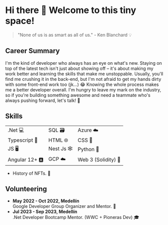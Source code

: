 # Hi there 👋 Welcome to this tiny space!
> "None of us is as smart as all of us." - Ken Blanchard 💡

<!--
**appitoriadev/appitoriadev** is a ✨ _special_ ✨ repository because its `README.md` (this file) appears on your GitHub profile.

Here are some ideas to get you started:

- 🔭 I’m currently working on ...
- 🌱 I’m currently learning ...
- 👯 I’m looking to collaborate on ...
- 🤔 I’m looking for help with ...
- 💬 Ask me about ...
- 📫 How to reach me: ...
- 😄 Pronouns: ...
- ⚡ Fun fact: ...
-->

## Career Summary

I'm the kind of developer who always has an eye on what's new. Staying on top of the latest tech isn't just about showing off – it's about making my work better and learning the skills that make me unstoppable. 
Usually, you'll find me crushing it in the back-end, but I'm not afraid to get my hands dirty with some front-end work too (jk...) 😂 Knowing the whole process makes me a better developer overall. 
I'm hungry to leave my mark on the industry, so if you're building something awesome and need a teammate who's always pushing forward, let's talk! 🚀

## Skills

<div align="center">
<table>
  <tr>
    <td>.Net 💻</td>
    <td>SQL 🗃️</td>
    <td>Azure ☁️</td>
  </tr>
  <tr>
    <td>Typescript 📜</td>
    <td>HTML 🌐</td>
    <td>CSS 🎨</td>
  </tr>
  <tr>
    <td>JS 🖥️</td>
    <td>Nest Js 🕸️</td>
    <td>Python 🐍</td>
  </tr>
  <tr>
    <td>Angular 12+ 🅰️</td>
    <td>GCP ☁️</td>
    <td>Web 3 (Solidity) 🔗</td>
  </tr>
</table>
</div>

- History of NFTs. 📖

## Volunteering

- **May 2022 - Oct 2022, Medellín**  
  Google Developer Group Organizer and Mentor. 🌟
- **Jul 2023 - Sep 2023, Medellín**  
  .Net Developer Bootcamp Mentor. (WWC + Pioneras Dev) 🎓


